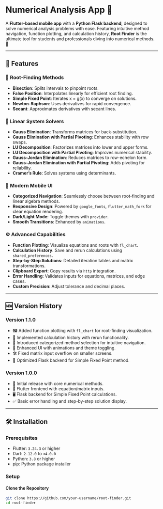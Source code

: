 # Numerical Analysis App 📐

A **Flutter-based mobile app** with a **Python Flask backend**, designed to solve numerical analysis problems with ease. Featuring intuitive method navigation, function plotting, and calculation history, **Root Finder** is the ultimate tool for students and professionals diving into numerical methods. 🌟

---

## 🌟 Features

### 🧬 Root-Finding Methods
- **Bisection**: Splits intervals to pinpoint roots.
- **False Position**: Interpolates linearly for efficient root finding.
- **Simple Fixed Point**: Iterates x = g(x) to converge on solutions.
- **Newton-Raphson**: Uses derivatives for rapid convergence.
- **Secant**: Approximates derivatives with secant lines.

### 🔢 Linear System Solvers
- **Gauss Elimination**: Transforms matrices for back-substitution.
- **Gauss Elimination with Partial Pivoting**: Enhances stability with row swaps.
- **LU Decomposition**: Factorizes matrices into lower and upper forms.
- **LU Decomposition with Partial Pivoting**: Improves numerical stability.
- **Gauss-Jordan Elimination**: Reduces matrices to row-echelon form.
- **Gauss-Jordan Elimination with Partial Pivoting**: Adds pivoting for reliability.
- **Cramer’s Rule**: Solves systems using determinants.

### 📱 Modern Mobile UI
- **Categorized Navigation**: Seamlessly choose between root-finding and linear algebra methods.
- **Responsive Design**: Powered by `google_fonts`, `flutter_math_fork` for clear equation rendering.
- **Dark/Light Mode**: Toggle themes with `provider`.
- **Smooth Transitions**: Enhanced by `animations`.

### ⚙️ Advanced Capabilities
- **Function Plotting**: Visualize equations and roots with `fl_chart`.
- **Calculation History**: Save and rerun calculations using `shared_preferences`.
- **Step-by-Step Solutions**: Detailed iteration tables and matrix transformations.
- **Clipboard Export**: Copy results via `http` integration.
- **Error Handling**: Validates inputs for equations, matrices, and edge cases.
- **Custom Precision**: Adjust tolerance and decimal places.

---

## 🆕 Version History

### Version 1.1.0
- 🖼️ Added function plotting with `fl_chart` for root-finding visualization.
- 📜 Implemented calculation history with rerun functionality.
- 🧭 Introduced categorized method selection for intuitive navigation.
- 🎨 Enhanced UI with animations and theme toggling.
- 🛠️ Fixed matrix input overflow on smaller screens.
- 🔄 Optimized Flask backend for Simple Fixed Point method.

### Version 1.0.0
- 🎉 Initial release with core numerical methods.
- 📱 Flutter frontend with equation/matrix inputs.
- 🖥️ Flask backend for Simple Fixed Point calculations.
- ✅ Basic error handling and step-by-step solution display.

---

## 🛠️ Installation

### Prerequisites
- Flutter: `3.24.3` or higher  
- Dart: `2.12.0` to `<4.0.0`  
- Python: `3.8` or higher  
- pip: Python package installer  

### Setup

#### Clone the Repository
```bash
git clone https://github.com/your-username/root-finder.git
cd root-finder
